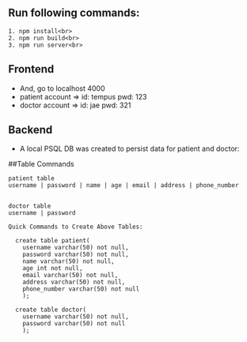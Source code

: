 ## Run following commands:

```
1. npm install<br>
2. npm run build<br>
3. npm run server<br>

```
## Frontend
* And, go to localhost 4000
* patient account => id: tempus pwd: 123
* doctor account => id: jae pwd: 321

## Backend

* A local PSQL DB was created to persist data for patient and doctor:

##Table Commands

```
patient table
username | password | name | age | email | address | phone_number


doctor table
username | password

Quick Commands to Create Above Tables:

  create table patient(
    username varchar(50) not null,
    password varchar(50) not null,
    name varchar(50) not null,
    age int not null,
    email varchar(50) not null,
    address varchar(50) not null,
    phone_number varchar(50) not null
    );

  create table doctor(
    username varchar(50) not null,
    password varchar(50) not null
    );



